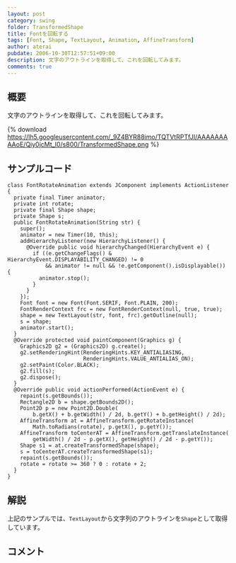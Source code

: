 ```yaml
---
layout: post
category: swing
folder: TransformedShape
title: Fontを回転する
tags: [Font, Shape, TextLayout, Animation, AffineTransform]
author: aterai
pubdate: 2006-10-30T12:57:51+09:00
description: 文字のアウトラインを取得して、これを回転してみます。
comments: true
---
```

## 概要
文字のアウトラインを取得して、これを回転してみます。

{% download https://lh5.googleusercontent.com/_9Z4BYR88imo/TQTVtRPTfJI/AAAAAAAAAoE/Qiy0jcMt_l0/s800/TransformedShape.png %}

## サンプルコード
<pre class="prettyprint"><code>class FontRotateAnimation extends JComponent implements ActionListener {
  private final Timer animator;
  private int rotate;
  private final Shape shape;
  private Shape s;
  public FontRotateAnimation(String str) {
    super();
    animator = new Timer(10, this);
    addHierarchyListener(new HierarchyListener() {
      @Override public void hierarchyChanged(HierarchyEvent e) {
        if ((e.getChangeFlags() &amp; HierarchyEvent.DISPLAYABILITY_CHANGED) != 0
            &amp;&amp; animator != null &amp;&amp; !e.getComponent().isDisplayable()) {
          animator.stop();
        }
      }
    });
    Font font = new Font(Font.SERIF, Font.PLAIN, 200);
    FontRenderContext frc = new FontRenderContext(null, true, true);
    shape = new TextLayout(str, font, frc).getOutline(null);
    s = shape;
    animator.start();
  }
  @Override protected void paintComponent(Graphics g) {
    Graphics2D g2 = (Graphics2D) g.create();
    g2.setRenderingHint(RenderingHints.KEY_ANTIALIASING,
                        RenderingHints.VALUE_ANTIALIAS_ON);
    g2.setPaint(Color.BLACK);
    g2.fill(s);
    g2.dispose();
  }
  @Override public void actionPerformed(ActionEvent e) {
    repaint(s.getBounds());
    Rectangle2D b = shape.getBounds2D();
    Point2D p = new Point2D.Double(
        b.getX() + b.getWidth() / 2d, b.getY() + b.getHeight() / 2d);
    AffineTransform at = AffineTransform.getRotateInstance(
        Math.toRadians(rotate), p.getX(), p.getY());
    AffineTransform toCenterAT = AffineTransform.getTranslateInstance(
        getWidth() / 2d - p.getX(), getHeight() / 2d - p.getY());
    Shape s1 = at.createTransformedShape(shape);
    s = toCenterAT.createTransformedShape(s1);
    repaint(s.getBounds());
    rotate = rotate &gt;= 360 ? 0 : rotate + 2;
  }
}
</code></pre>

## 解説
上記のサンプルでは、`TextLayout`から文字列のアウトラインを`Shape`として取得しています。

## コメント
